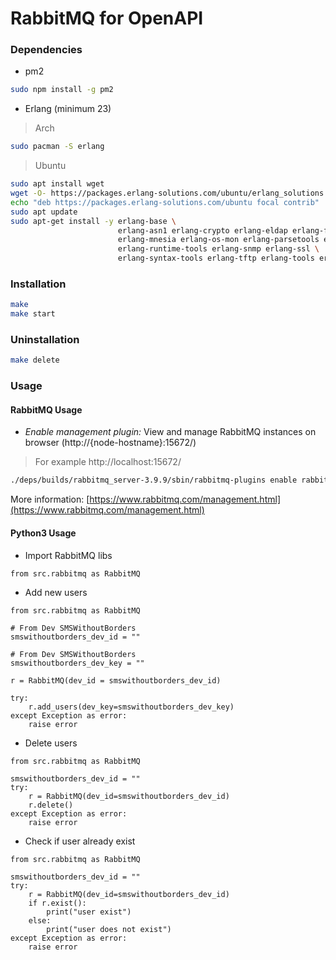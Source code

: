 # RabbitMQ for OpenAPI

### Dependencies

- pm2 
```bash
sudo npm install -g pm2
```

- Erlang (minimum 23)

> Arch
```bash
sudo pacman -S erlang
```

> Ubuntu
```bash
sudo apt install wget
wget -O- https://packages.erlang-solutions.com/ubuntu/erlang_solutions.asc | sudo apt-key add -
echo "deb https://packages.erlang-solutions.com/ubuntu focal contrib" | sudo tee /etc/apt/sources.list.d/erlang-solution.list
sudo apt update
sudo apt-get install -y erlang-base \
                        erlang-asn1 erlang-crypto erlang-eldap erlang-ftp erlang-inets \
                        erlang-mnesia erlang-os-mon erlang-parsetools erlang-public-key \
                        erlang-runtime-tools erlang-snmp erlang-ssl \
                        erlang-syntax-tools erlang-tftp erlang-tools erlang-xmerl

```


### Installation
```bash
make
make start
```

### Uninstallation
```bash
make delete
```

### Usage

#### RabbitMQ Usage
- *Enable management plugin:* View and manage RabbitMQ instances on browser (http://{node-hostname}:15672/)

> For example
> http://localhost:15672/

```bash
./deps/builds/rabbitmq_server-3.9.9/sbin/rabbitmq-plugins enable rabbitmq_management
```
More information: [https://www.rabbitmq.com/management.html](https://www.rabbitmq.com/management.html)

#### Python3 Usage
- Import RabbitMQ libs
```python3
from src.rabbitmq as RabbitMQ
```

- Add new users
```python3
from src.rabbitmq as RabbitMQ

# From Dev SMSWithoutBorders
smswithoutborders_dev_id = ""

# From Dev SMSWithoutBorders
smswithoutborders_dev_key = ""

r = RabbitMQ(dev_id = smswithoutborders_dev_id)

try:
	r.add_users(dev_key=smswithoutborders_dev_key)
except Exception as error:
	raise error
```

- Delete users
```python3
from src.rabbitmq as RabbitMQ

smswithoutborders_dev_id = ""
try:
	r = RabbitMQ(dev_id=smswithoutborders_dev_id)
	r.delete()
except Exception as error:
	raise error
```

- Check if user already exist
```python3
from src.rabbitmq as RabbitMQ

smswithoutborders_dev_id = ""
try:
	r = RabbitMQ(dev_id=smswithoutborders_dev_id)
	if r.exist():
		print("user exist")
	else:
		print("user does not exist")
except Exception as error:
	raise error
```
